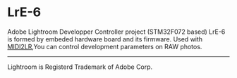 # LrE-6
Adobe Lightroom Developper Controller project (STM32F072 based)
LrE-6 is formed by embeded hardware board and its firmware.
Used with [MIDI2LR](https://github.com/rsjaffe/MIDI2LR),You can control development parameters on RAW photos.
***
Lightroom is Registerd Trademark of Adobe Corp.
